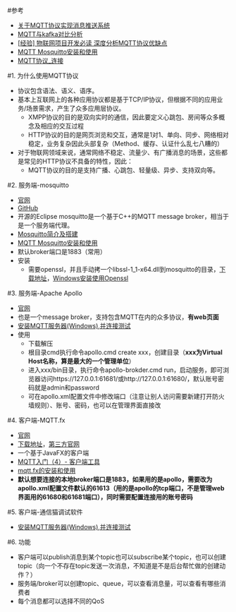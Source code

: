 #参考
* [关于MQTT协议实现消息推送系统](https://blog.csdn.net/u013870094/article/details/78992435)
* [MQTT与kafka对比分析](https://blog.csdn.net/yeshenzzrff/article/details/79021479)
* [[经验] 物联网项目开发必读 深度分析MQTT协议优缺点](https://blog.csdn.net/qq_29864185/article/details/54669693)
* [MQTT Mosquitto安装和使用](https://blog.csdn.net/a5nan/article/details/76890180)
* [MQTT协议_连接](https://blog.csdn.net/putiancaijunyu/article/details/79269369)

#1. 为什么使用MQTT协议
* 协议包含语法、语义、语序。
* 基本上互联网上的各种应用协议都是基于TCP/IP协议，但根据不同的应用业务/场景需求，产生了众多应用层协议。
    * XMPP协议的目的是双向实时的通信，因此要定义心跳包、房间等众多概念及相应的交互过程
    * HTTP协议的目的是网页浏览和交互，通常是1对1、单向、同步、网络相对稳定，业务复杂因此头部复杂（Method、缓存、认证什么乱七八糟的）
* 对于物联网领域来说，通常网络不稳定、流量少、有广播消息的场景，这些都是常见的HTTP协议不具备的特性，因此：
    * MQTT协议的目的是支持广播、心跳包、轻量级、异步、支持双向等。

#2. 服务端-mosquitto
* [官网](https://mosquitto.org/)
* [GitHub](https://github.com/eclipse/mosquitto)
* 开源的Eclipse mosquitto是一个基于C++的MQTT message broker，相当于是一个服务端代理。
* [Mosquitto简介及搭建](https://blog.csdn.net/z729685731/article/details/70142154)
* [MQTT Mosquitto安装和使用](https://blog.csdn.net/a5nan/article/details/76890180)
* 默认broker端口是1883（常用）
* 安装
    * 需要openssl，并且手动拷一个libssl-1_1-x64.dll到mosquitto的目录，[下载地址](http://slproweb.com/products/Win32OpenSSL.html)，[Windows安装使用Openssl](https://blog.csdn.net/zha6476003/article/details/80900988)

#3. 服务端-Apache Apollo
* [官网](http://activemq.apache.org/apollo/)
* 也是一个message broker，支持包含MQTT在内的众多协议，**有web页面**
* [安装MQTT服务器(Windows),并连接测试](https://www.cnblogs.com/yangfengwu/p/7764667.html)
* 使用
    * 下载解压
    * 根目录cmd执行命令apollo.cmd create xxx，创建目录（**xxx为Virtual Host名称，算是最大的一个管理单位**）
    * 进入xxx/bin目录，执行命令apollo-brokder.cmd run，启动服务，即可浏览器访问https://127.0.0.1:61681/或http://127.0.0.1:61680/，默认账号密码就是admin和password
    * 可在apollo.xml配置文件中修改端口（注意让别人访问需要新建打开防火墙规则）、账号、密码，也可以在管理界面直接改

#4. 客户端-MQTT.fx
* [官网](http://www.mqttfx.org/)
* [下载地址](http://www.jensd.de/apps/mqttfx/1.7.1/)，[第三方官网](https://www.jensd.de/wordpress/)
* 一个基于JavaFX的客户端
* [MQTT入门（4）- 客户端工具](https://rensanning.iteye.com/blog/2406598)
* [mqtt.fx的安装和使用](https://blog.csdn.net/nicholaszao/article/details/79211965)
* **默认想要连接的本地broker端口是1883，如果用的是apollo，需要改为apollo.xml配置文件默认的61613（用的是apollo的tcp端口，不是管理web界面用的61680和61681端口），同时需要配置连接用的账号密码**

#5. 客户端-通信猫调试软件
* [安装MQTT服务器(Windows),并连接测试](https://www.cnblogs.com/yangfengwu/p/7764667.html)

#6. 功能
* 客户端可以publish消息到某个topic也可以subscribe某个topic，也可以创建topic（向一个不存在topic发送一次消息，不知道是不是后台帮忙做的创建动作？）
* 服务端/broker可以创建topic、queue，可以查看消息量，可以查看有哪些消费者
* 每个消息都可以选择不同的QoS